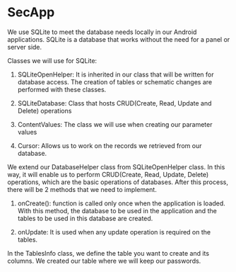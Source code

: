 # SecApp


  We use SQLite to meet the database needs locally in our Android applications. SQLite is a database that works without the need for a panel or server side.

Classes we will use for SQLite:

  1. SQLiteOpenHelper: It is inherited in our class that will be written for database access. The creation of tables or schematic changes are performed with these classes.

  1. SQLiteDatabase: Class that hosts CRUD(Create, Read, Update and Delete) operations

  1. ContentValues: The class we will use when creating our parameter values

  1. Cursor: Allows us to work on the records we retrieved from our database.


  We extend our DatabaseHelper class from SQLiteOpenHelper class. In this way, it will enable us to perform CRUD(Create, Read, Update, Delete) operations, which are the basic operations of databases. After this process, there will be 2 methods that we need to implement.

  1. onCreate(): function is called only once when the application is loaded. With this method, the database to be used in the application and the tables to be used in this database are created.

  1. onUpdate: It is used when any update operation is required on the tables.

In the TablesInfo class, we define the table you want to create and its columns. We created our table where we will keep our passwords.
